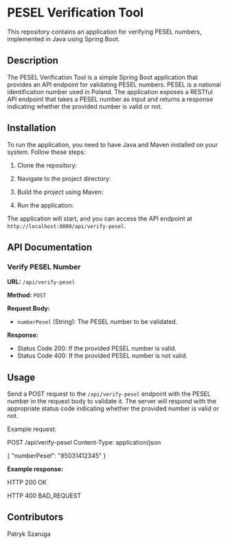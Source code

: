 # PESEL Verification Tool

This repository contains an application for verifying PESEL numbers, implemented in Java using Spring Boot.

## Description

The PESEL Verification Tool is a simple Spring Boot application that provides an API endpoint for validating PESEL numbers. PESEL is a national identification number used in Poland. The application exposes a RESTful API endpoint that takes a PESEL number as input and returns a response indicating whether the provided number is valid or not.

## Installation

To run the application, you need to have Java and Maven installed on your system. Follow these steps:

1. Clone the repository:


2. Navigate to the project directory:


3. Build the project using Maven:


4. Run the application:


The application will start, and you can access the API endpoint at `http://localhost:8080/api/verify-pesel`.

## API Documentation

### Verify PESEL Number

**URL:** `/api/verify-pesel`

**Method:** `POST`

**Request Body:** 

- `numberPesel` (String): The PESEL number to be validated.

**Response:**

- Status Code 200: If the provided PESEL number is valid.
- Status Code 400: If the provided PESEL number is not valid.

## Usage

Send a POST request to the `/api/verify-pesel` endpoint with the PESEL number in the request body to validate it. The server will respond with the appropriate status code indicating whether the provided number is valid or not.

Example request:

POST /api/verify-pesel
Content-Type: application/json

{
"numberPesel": "85031412345"
}


**Example response:**

HTTP 200 OK

HTTP 400 BAD_REQUEST

## Contributors

Patryk Szaruga
